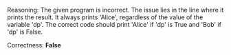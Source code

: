 Reasoning:
The given program is incorrect. The issue lies in the line where it prints the result. It always prints 'Alice', regardless of the value of the variable 'dp'. The correct code should print 'Alice' if 'dp' is True and 'Bob' if 'dp' is False.

Correctness: **False**